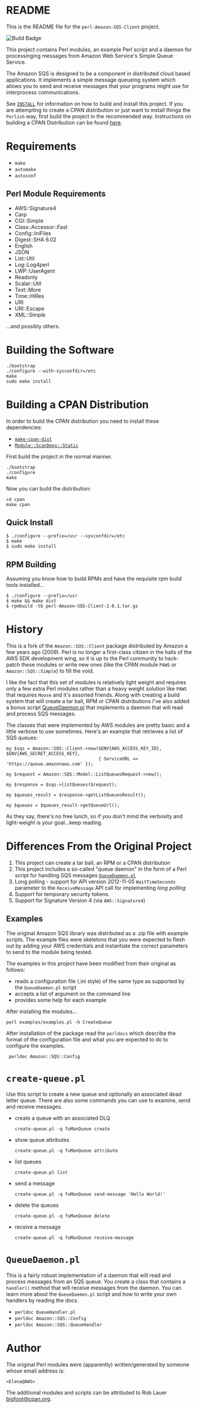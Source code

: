 # README

This is the README file for the `perl-Amazon-SQS-Client` project.

![Build Badge](https://github.com/rlauer6/perl-Amazon-SQS-Client/actions/workflows/build.yml/badge.svg)

This project contains Perl modules, an example Perl script and a
daemon for processinging messages from Amazon Web Service's Simple
Queue Service.

The Amazon SQS is designed to be a component in
distributed cloud based applications.  It implements a simple message
queueing system which allows you to send and receive messages that
your programs might use for interprocess communications.

See [`INSTALL`](INSTALL.md) for information on how to build and install this
project.  If you are attempting to create a CPAN distribution or just
want to install things the `Perlish` way, first build the project in the
recommended way.  Instructions on building a CPAN Distribution can be
found [here](#building-a-cpan-distribution).

# Requirements

* `make`
* `automake`
* `autoconf`

## Perl Module Requirements

* AWS::Signature4
* Carp
* CGI::Simple
* Class::Accessor::Fast
* Config::IniFiles
* Digest::SHA 6.02
* English
* JSON
* List::Util
* Log::Log4perl
* LWP::UserAgent
* Readonly
* Scalar::Util
* Test::More
* Time::HiRes
* URI
* URI::Escape
* XML::Simple

...and possibly others.

# Building the Software

```
./bootstrap
./configure --with-sysconfdir=/etc
make
sudo make install
```

# Building a CPAN Distribution

In order to build the CPAN distribution you need to install these
dependencies:

* [`make-cpan-dist`](https://github.com/rlauer6/make-cpan-dist.git)
* [`Module::ScanDeps::Static`](https://metacpan.org/pod/Module::ScanDeps::Static)

First build the project in the normal manner.

```
./bootstrap
./configure
make
```

Now you can build the distribution:

```
cd cpan
make cpan
```
## Quick Install

```
$ ./configure --prefix=/usr --sysconfdir=/etc
$ make
$ sudo make install
```

## RPM Building

Assuming you know how to build RPMs and have the requisite rpm build
tools installed...

```
$ ./configure --prefix=/usr
$ make && make dist
$ rpmbuild -tb perl-Amazon-SQS-Client-2.0.1.tar.gz
```

# History

This is a fork of the `Amazon::SQS::Client` package distributed by
Amazon a few years ago (2009).  Perl is no longer a first-class
citizen in the halls of the AWS SDK development wing, so it is
up to the Perl community to hack-patch these modules or write new ones
(like the CPAN module `PAWS` or `Amazon::SQS::Simple`) to fill the void.

I like the fact that this set of modules is relatively light weight
and requires only a few extra Perl modules rather than a heavy weight
solution like `PAWS` that requires `Moose` and it's assorted
friends. Along with creating a build system that will create a tar
ball, RPM or CPAN distributions I've also added a bonus script
[QueueDaemon.pl](src/main/perl/bin/QueuDaemon.pl.in) that implements a
daemon that will read and process SQS messages.

The classes that were implemented by AWS modules are pretty basic and
a little verbose to use sometimes.  Here's an example that retrieves a
list of SQS queues:

```
my $sqs = Amazon::SQS::Client->new($ENV{AWS_ACCESS_KEY_ID}, $ENV{AWS_SECRET_ACCESS_KEY},
                                   { ServiceURL => 'https://queue.amazonaws.com' });

my $request = Amazon::SQS::Model::ListQueuesRequest->new();

my $response = $sqs->listQueues($request);

my $queues_result = $response->getListQueuesResult();

my $queues = $queues_result->getQueueUrl();
```

As they say, there's no free lunch, so if you don't mind the verbosity
and light-weight is your goal...keep reading.

# Differences From the Original Project

1. This project can create a tar ball, an RPM or a CPAN distribution
2. This project includes a so-called "queue daemon" in the form of a Perl script for handling SQS
messages [`QueueDaemon.pl`](src/main/perl/bin/QueueDaemon.pl.in)
3. Long polling - support for API version 2012-11-05 `WaitTimeSeconds`
parameter to the `ReceiveMessage` API call for implementing _long polling_
4. Support for temporary security tokens.
5. Support for Signature Version 4 (via `AWS::Signature4`)

## Examples

The original Amazon SQS library was distributed as a .zip file with
example scripts.  The example files were skeletons that you were
expected to flesh out by adding your AWS credentials and instantiate
the correct parameters to send to the module being tested.

The examples in this project have been modified from their original as
follows:

* reads a configuration file (.ini style) of the same type as
  supported by the `QueueDaemon.pl` script
* accepts a list of argument on the command line
* provides some help for each example

After installing the modules...

```
perl examples/examples.pl -h CreateQueue
```

After installation of the package read the `perldocs` which describe
the format of the configuration file and what you are expected to do
to configure the examples.

```
 perldoc Amazon::SQS::Config
```

# `create-queue.pl`

Use this script to create a new queue and optionally an associated
dead letter queue. There are also some commands you can use to
examine, send and receive messages.

* create a queue with an associated DLQ
  ```
  create-queue.pl -q fuManQueue create
  ```
* show queue attributes
  ```
  create-queue.pl -q fuManQueue attribute
  ```
* list queues
  ```
  create-queue.pl list
  ```
* send a message
  ```
  create-queue.pl -q fuManQueue send-message 'Hello World!'
  ```
* delete the queues
  ```
  create-queue.pl -q fuManQueue delete
  ```
* receive a message
  ```
  create-queue.pl -q fuManQueue receive-message
  ```

# `QueueDaemon.pl`

This is a fairly robust implementation of a daemon that will read and
process messages from an SQS queue. You create a class that contains a
`handler()` method that will receive messages from the daemon.  You
can learn more about the `QueueDaemon.pl` script and how to write your
own handlers by reading the docs.

* `perldoc QueueHandler.pl`
* `perldoc Amazon::SQS::Config`
* `perldoc Amazon::SQS::QueueHandler`

# Author

The original Perl modules were (apparently) written/generated by
someone whose email address is:

`<Elena@AWS>`

The additional modules and scripts can be attributed to Rob Lauer
<bigfoot@cpan.org>.
